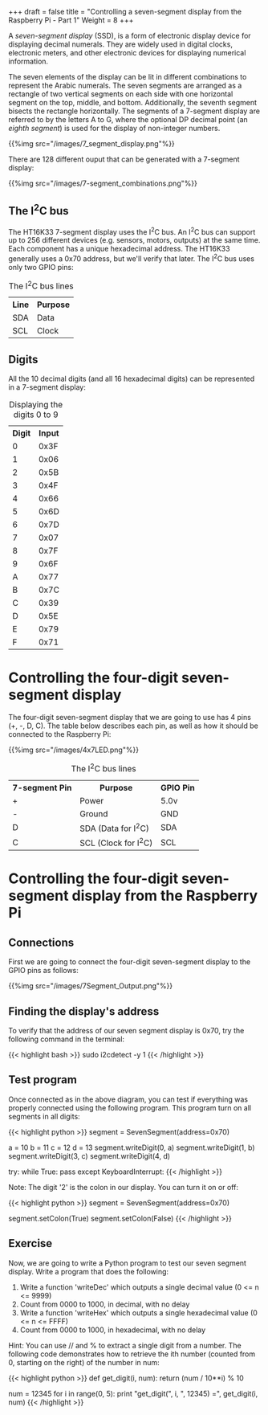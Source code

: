 +++
draft = false
title = "Controlling a seven-segment display from the Raspberry Pi - Part 1"
Weight = 8
+++

A *seven-segment display* (SSD), is a form of electronic display device for displaying decimal numerals. They are widely used in digital clocks, electronic meters, and other electronic devices for displaying numerical information.

The seven elements of the display can be lit in different combinations to represent the Arabic numerals. The seven segments are arranged as a rectangle of two vertical segments on each side with one horizontal segment on the top, middle, and bottom. Additionally, the seventh segment bisects the rectangle horizontally. The segments of a 7-segment display are referred to by the letters A to G, where the optional DP decimal point (an *eighth segment*) is used for the display of non-integer numbers.

{{%img src="/images/7_segment_display.png"%}}

There are 128 different ouput that can be generated with a 7-segment display:

{{%img src="/images/7-segment_combinations.png"%}}

## The I<sup>2</sup>C bus

The HT16K33 7-segment display uses the I<sup>2</sup>C bus.  An I<sup>2</sup>C bus can support up to 256 different devices (e.g. sensors, motors, outputs) at the same time.  Each component has a unique hexadecimal address.  The HT16K33 generally uses a 0x70 address, but we'll verify that later.  The I<sup>2</sup>C bus uses only two GPIO pins:

<table class="wikitable">
    <caption>The I<sup>2</sup>C bus lines</caption>
    <tr>
        <th>Line</th>
        <th>Purpose</th>
    </tr>
    <tr>
        <td>SDA</td>
        <td>Data</td>
    </tr>
    <tr>
        <td>SCL</td>
        <td>Clock</td>
    </tr>
</table>

## Digits

All the 10 decimal digits (and all 16 hexadecimal digits) can be represented in a 7-segment display:

<table class="wikitable">
    <caption>Displaying the digits 0 to 9</caption>
    <tr>
        <th>Digit</th>
        <th>Input</th>
    </tr>
    <tr>
        <td>0</td>
        <td>0x3F</td>
    </tr>
    <tr>
        <td>1</td>
        <td>0x06</td>
    </tr>
    <tr>
        <td>2</td>
        <td>0x5B</td>
    </tr>
    <tr>
        <td>3</td>
        <td>0x4F</td>
    </tr>
    <tr>
        <td>4</td>
        <td>0x66</td>
    </tr>
    <tr>
        <td>5</td>
        <td>0x6D</td>
    </tr>
    <tr>
        <td>6</td>
        <td>0x7D</td>
    </tr>
    <tr>
        <td>7</td>
        <td>0x07</td>
    </tr>
    <tr>
        <td>8</td>
        <td>0x7F</td>
    </tr>
    <tr>
        <td>9</td>
        <td>0x6F</td>
    </tr>
    <tr>
        <td>A</td>
        <td>0x77</td>
    </tr>
    <tr>
        <td>B</td>
        <td>0x7C</td>
    </tr>
    <tr>
        <td>C</td>
        <td>0x39</td>
    </tr>
    <tr>
        <td>D</td>
        <td>0x5E</td>
    </tr>
    <tr>
        <td>E</td>
        <td>0x79</td>
    </tr>
    <tr>
        <td>F</td>
        <td>0x71</td>
    </tr>
</table>

# Controlling the four-digit seven-segment display

The four-digit seven-segment display that we are going to use has 4 pins (+, -, D, C).  The table below describes each pin, as well as how it should be connected to the Raspberry Pi:

{{%img src="/images/4x7LED.png"%}}

<table class="wikitable">
    <caption>The I<sup>2</sup>C bus lines</caption>
    <tr>
        <th>7-segment Pin</th>
        <th>Purpose</th>
        <th>GPIO Pin</th>
    </tr>
    <tr>
        <td>+</td>
        <td>Power</td>
        <td>5.0v</td>
    </tr>
    <tr>
        <td>-</td>
        <td>Ground</td>
        <td>GND</td>
    </tr>
    <tr>
        <td>D</td>
        <td>SDA (Data for I<sup>2</sup>C)</td>
        <td>SDA</td>
    </tr>
    <tr>
        <td>C</td>
        <td>SCL (Clock for I<sup>2</sup>C)</td>
        <td>SCL</td>
    </tr>
</table>

# Controlling the four-digit seven-segment display from the Raspberry Pi

## Connections

First we are going to connect the four-digit seven-segment display to the GPIO pins as follows:

{{%img src="/images/7Segment_Output.png"%}}

## Finding the display's address

To verify that the address of our seven segment display is 0x70, try the following command in the terminal:

{{< highlight bash >}}
sudo i2cdetect -y 1
{{< /highlight >}}

## Test program

Once connected as in the above diagram, you can test if everything was properly connected using the following program. This program turn on all segments in all digits:

{{< highlight python >}}
segment = SevenSegment(address=0x70)

a = 10
b = 11
c = 12
d = 13
segment.writeDigit(0, a)
segment.writeDigit(1, b)
segment.writeDigit(3, c)
segment.writeDigit(4, d)

try:
    while True:
	   pass
except KeyboardInterrupt:
{{< /highlight >}}

Note:  The digit '2' is the colon in our display.  You can turn it on or off:

{{< highlight python >}}
segment = SevenSegment(address=0x70)

segment.setColon(True)
segment.setColon(False)
{{< /highlight >}}

## Exercise

Now, we are going to write a Python program to test our seven segment display.  Write a program that does the following:

<ol>
    <li>Write a function 'writeDec' which outputs a single decimal value (0 <= n <= 9999)</li>
    <li>Count from 0000 to 1000, in decimal, with no delay</li>
    <li>Write a function 'writeHex' which outputs a single hexadecimal value (0 <= n <= FFFF)</li>
    <li>Count from 0000 to 1000, in hexadecimal, with no delay</li>
</ol>

Hint:  You can use // and % to extract a single digit from a number.  The following code demonstrates how to retrieve the ith number (counted from 0, starting on the right) of the number in num:

{{< highlight python >}}
def get_digit(i, num):
    return (num / 10**i) % 10

num = 12345
for i in range(0, 5):
    print "get_digit(", i, ", 12345) =", get_digit(i, num)
{{< /highlight >}}

